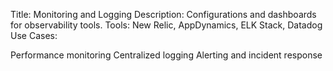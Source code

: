 Title: Monitoring and Logging
Description: Configurations and dashboards for observability tools.
Tools: New Relic, AppDynamics, ELK Stack, Datadog
Use Cases:

Performance monitoring
Centralized logging
Alerting and incident response
